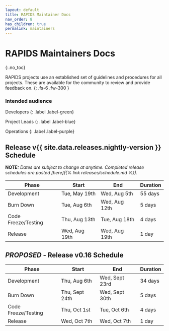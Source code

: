 ```yaml
---
layout: default
title: RAPIDS Maintainer Docs
nav_order: 8
has_children: true
permalink: maintainers
---
```


# RAPIDS Maintainers Docs
{:.no_toc}

RAPIDS projects use an established set of guidelines and procedures for all projects. These are available for the community to review and provide feedback on.
{: .fs-6 .fw-300 }

### Intended audience

Developers
{: .label .label-green}

Project Leads
{: .label .label-blue}

Operations
{: .label .label-purple}

## Release v{{ site.data.releases.nightly-version }} Schedule

**NOTE:** *Dates are subject to change at anytime. Completed release schedules are posted [here]({% link releases/schedule.md %}).*

Phase | Start | End | Duration
-- | -- | -- | --
Development | Tue, May 19th | Wed, Aug 5th | 55 days
Burn Down | Tue, Aug 6th | Wed, Aug 12th | 5 days
Code Freeze/Testing | Thu, Aug 13th | Tue, Aug 18th | 4 days
Release | Wed, Aug 19th | Wed, Aug 19th | 1 day

## _PROPOSED_ - Release v0.16 Schedule

Phase | Start | End | Duration
-- | -- | -- | --
Development | Thu, Aug 6th | Wed, Sept 23rd | 34 days
Burn Down | Thu, Sept 24th | Wed, Sept 30th | 5 days
Code Freeze/Testing | Thu, Oct 1st | Tue, Oct 6th | 4 days
Release | Wed, Oct 7th | Wed, Oct 7th | 1 day
